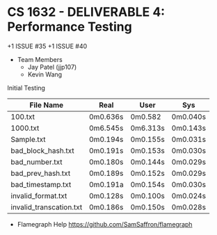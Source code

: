 # CS 1632 - DELIVERABLE 4: Performance Testing
+1 ISSUE #35
+1 ISSUE #40
  - Team Members
    - Jay Patel (jjp107)
    - Kevin Wang

Initial Testing

| File Name               | Real     | User     | Sys      |
|-------------------------|----------|----------|----------|
| 100.txt                 | 0m0.636s | 0m0.582  | 0m0.040s |
| 1000.txt                | 0m6.545s | 0m6.313s | 0m0.143s |
| Sample.txt              | 0m0.194s | 0m0.155s | 0m0.031s |
| bad_block_hash.txt      | 0m0.191s | 0m0.153s | 0m0.030s |
| bad_number.txt          | 0m0.180s | 0m0.144s | 0m0.029s |
| bad_prev_hash.txt       | 0m0.189s | 0m0.152s | 0m0.029s |
| bad_timestamp.txt       | 0m0.191a | 0m0.154s | 0m0.030s |
| invalid_format.txt      | 0m0.128s | 0m0.100s | 0m0.024s |
| invalid_transcation.txt | 0m0.186s | 0m0.150s | 0m0.028s |


  - Flamegraph Help https://github.com/SamSaffron/flamegraph
